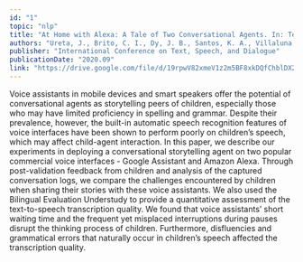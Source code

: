 ```yaml
---
id: "1"
topic: "nlp"
title: "At Home with Alexa: A Tale of Two Conversational Agents. In: Text, Speech, and Dialogue"
authors: "Ureta, J., Brito, C. I., Dy, J. B., Santos, K. A., Villaluna, W., & Ong, E."
publisher: "International Conference on Text, Speech, and Dialogue"
publicationDate: "2020.09"
link: "https://drive.google.com/file/d/19rpwV82xmeV1z2m5BF8xkDQfChblDX2s/view?usp=sharing"
---
```


Voice assistants in mobile devices and smart speakers offer the potential of conversational agents as storytelling peers of children, especially those who may have limited proficiency in spelling and grammar. Despite their prevalence, however, the built-in automatic speech recognition features of voice interfaces have been shown to perform poorly on children’s speech, which may affect child-agent interaction. In this paper, we describe our experiments in deploying a conversational storytelling agent on two popular commercial voice interfaces - Google Assistant and Amazon Alexa. Through post-validation feedback from children and analysis of the captured conversation logs, we compare the challenges encountered by children when sharing their stories with these voice assistants. We also used the Bilingual Evaluation Understudy to provide a quantitative assessment of the text-to-speech transcription quality. We found that voice assistants’ short waiting time and the frequent yet misplaced interruptions during pauses disrupt the thinking process of children. Furthermore, disfluencies and grammatical errors that naturally occur in children’s speech affected the transcription quality.